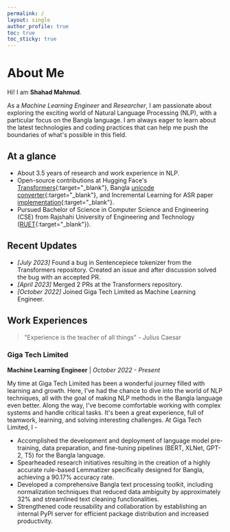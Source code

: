 ```yaml
---
permalink: /
layout: single
author_profile: true
toc: true
toc_sticky: true
---
```


# About Me

Hi! I am **Shahad Mahmud**.

As a *Machine Learning Engineer* and *Researcher*, I am passionate about exploring the exciting world of Natural Language Processing (NLP), with a particular focus on the Bangla language. I am always eager to learn about the latest technologies and coding practices that can help me push the boundaries of what's possible in this field.

## At a glance

- About 3.5 years of research and work experience in NLP.
- Open-source contributions at Hugging Face's [Transformers](https://github.com/huggingface/transformers/pulls?q=author%3Ashahad-mahmud){:target="_blank"}, Bangla [unicode converter](https://pypi.org/project/unicodeconverter/){:target="_blank"}, and Incremental Learning for ASR paper [implementation](https://github.com/shahad-mahmud/incremental_learning_for_asr){:target="_blank"}.
- Pursued Bachelor of Science in Computer Science and Engineering (CSE) from Rajshahi University of Engineering and Technology ([RUET](https://www.ruet.ac.bd/){:target="_blank"}).

## Recent Updates

- *[July 2023]* Found a bug in Sentencepiece tokenizer from the Transformers repository. Created an issue and after discussion solved the bug with an accepted PR.
- *[April 2023]* Merged 2 PRs at the Transformers repository.
- *[October 2022]* Joined Giga Tech Limited as Machine Learning Engineer.

## Work Experiences

> "Experience is the teacher of all things" - Julius Caesar

### Giga Tech Limited

**Machine Learning Engineer** \| *October 2022 - Present*

My time at Giga Tech Limited has been a wonderful journey filled with learning and growth. Here, I've had the chance to dive into the world of NLP techniques, all with the goal of making NLP methods in the Bangla language even better. Along the way, I've become comfortable working with complex systems and handle critical tasks. It's been a great experience, full of teamwork, learning, and solving interesting challenges. At Giga Tech Limited, I -

- Accomplished the development and deployment of language model pre-training, data preparation, and fine-tuning pipelines (BERT, XLNet, GPT-2, T5) for the Bangla language.
- Spearheaded research initiatives resulting in the creation of a highly accurate rule-based Lemmatizer specifically designed for Bangla, achieving a 90.17% accuracy rate.
- Developed a comprehensive Bangla text processing toolkit, including normalization techniques that reduced data ambiguity by approximately 32% and streamlined text cleaning functionalities.
- Strengthened code reusability and collaboration by establishing an internal PyPI server for efficient package distribution and increased productivity.
